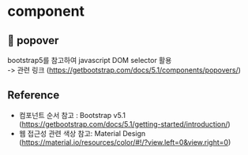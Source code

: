 # component

## 📁 popover 
bootstrap5를 참고하여 javascript DOM selector 활용 <br>
-> 관련 링크 (https://getbootstrap.com/docs/5.1/components/popovers/)

## Reference
- 컴포넌트 순서 참고 : Bootstrap v5.1 (<a href="https://getbootstrap.com/docs/5.1/getting-started/introduction/" target="_blank">https://getbootstrap.com/docs/5.1/getting-started/introduction/</a>)
- 웹 접근성 관련 색상 참고: Material Design (<a href="https://material.io/resources/color/#!/?view.left=0&view.right=0" target="_blank">https://material.io/resources/color/#!/?view.left=0&view.right=0</a>)